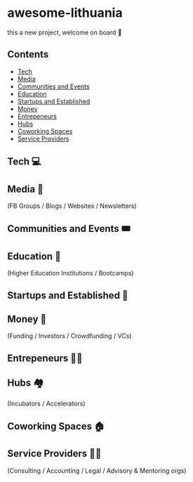 # awesome-lithuania

this a new project, welcome on board 👋

## Contents

- [Tech](#tech-)
- [Media](#media-)
- [Communities and Events](#communities-and-events-)
- [Education](#education-)
- [Startups and Established](#startups-and-established-)
- [Money](#money-)
- [Entrepeneurs](#entrepeneurs-)
- [Hubs](#hubs-)
- [Coworking Spaces](#coworking-spaces-)
- [Service Providers](#service-providers-)

## Tech 💻


## Media 🎥
(FB Groups / Blogs / Websites / Newsletters)


## Communities and Events 🎟️


## Education 🏫
(Higher Education Institutions / Bootcamps)


## Startups and Established 🚀


## Money 💸
(Funding / Investors / Crowdfunding / VCs)


## Entrepeneurs 👨‍🚀


## Hubs 🏘️ 
(Incubators / Accelerators)


## Coworking Spaces 🏠


## Service Providers 🐕‍🦺 
(Consulting / Accounting / Legal / Advisory & Mentoring orgs)

